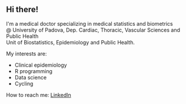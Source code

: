 ## Hi there!
I'm a medical doctor specializing in medical statistics and biometrics   
@ University of Padova, Dep. Cardiac, Thoracic, Vascular Sciences and Public Health   
Unit of Biostatistics, Epidemiology and Public Health.

My interests are:
- Clinical epidemiology
- R programming
- Data science
- Cycling

How to reach me: [LinkedIn](https://www.linkedin.com/in/brigiari/)
<!--
**brigiari/brigiari** is a ✨ _special_ ✨ repository because its `README.md` (this file) appears on your GitHub profile.

Here are some ideas to get you started:

- 🔭 I’m currently working on ...
- 🌱 I’m currently learning ...
- 👯 I’m looking to collaborate on ...
- 🤔 I’m looking for help with ...
- 💬 Ask me about ...
- 📫 How to reach me: ...
- 😄 Pronouns: ...
- ⚡ Fun fact: ...
-->

